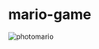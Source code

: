 # mario-game
![photomario](https://user-images.githubusercontent.com/100312857/172791241-d9563601-9273-41d0-b86d-4bc12c712106.jpg)
